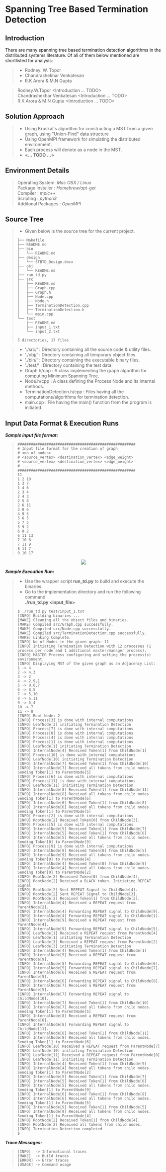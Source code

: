 
# Spanning Tree Based Termination Detection

## Introduction
There are many spanning tree based termination detection algorithms in the distributed systems literature. Of all of them below mentioned are shortlisted for analysis:
>- Rodney. W. Topor
>- Chandrashekhar Venkatesan
>- R.K Arora & M.N Gupta

> Rodney.W.Topor <Introduction ... TODO>  
> Chandrashekhar Venkatesan <Introduction ... TODO>  
> R.K Arora & M.N Gupta <Introduction ... TODO>  

## Solution Approach
>- Using Kruskal's algorithm for constructing a MST from a given graph, using "Union-Find" data structure
>- Using OpenMPI framework for simulating the distributed environment.
>- Each process will denote as a node in the MST.
>- **<... TODO ...\>**

## Environment Details
> Operating System:  _Mac OSX / Linux_  
> Package Installer : _Homebrew/apt-get_  
> Compiler : _mpic++_  
> Scripting : _python3_  
> Additonal Packages : _OpenMPI_  

## Source Tree
>- Given below is the source tree for the current project.
>```
> ├── Makefile
> ├── README.md
> ├── bin
> │   └── README.md
> ├── design
> │   └── STBTD_Design.docx
> ├── obj
> │   └── README.md
> ├── run_td.py
> ├── src
> │   ├── README.md
> │   ├── Graph.cpp
> │   ├── Graph.h
> │   ├── Node.cpp
> │   ├── Node.h
> │   ├── TerminationDetection.cpp
> │   ├── TerminationDetection.h
> │   └── main.cpp
> └── test
>     ├── README.md
>     ├── input_1.txt
>     └── input_2.txt
>
> 5 directories, 17 files
>```

>- './src/' : Directory containing all the source code & utility files.
>- './obj/' : Directory containing all temporary object files.
>- './bin/' : Directory containing the executable binary files.
>- './test/' : Directory containing the test data
>- Graph.h/cpp : A class implementing the graph algorithm for computing Minimum Spanning Tree.
>- Node.h/cpp  : A class defining the Process Node and its internal methods.
>- TerminationDetection.h/cpp : Files having all the computations/algorithms for termination detection.
>- main.cpp : File having the main() function from the program is initiated.

## Input Data Format & Execution Runs

**_Sample input file format:_**
>```
> #####################################################
> # Input file format for the creation of graph
> # <no_of_nodes>
> # <source_vertex> <destination_vertex> <edge_weight>
> # <source_vertex> <destination_vertex> <edge_weight>
> # ...
> #####################################################
> 11
> 1 2 10
> 1 3 7
> 1 4 6
> 2 3 4
> 2 4 3
> 2 5 8
> 2 6 11
> 3 8 6
> 4 9 5
> 5 6 5
> 5 7 5
> 5 9 2
> 6 8 2
> 6 11 13
> 7 10 6
> 7 11 9
> 8 11 7
> 9 10 17
>```

<p align="center">
  <img src="./implementation/test/sttd_graph_mst_2.png" />
</p>

**_Sample Execution Run:_**
>- Use the wrapper script **run_td.py** to build and execute the binaries.
>- Go to the implementation directory and run the following command  
> **./run_td.py <input_file\>**
>
>```
> $ ./run_td.py test/input_1.txt
> [INFO] Building binaries ...
> [MAKE] Cleaning all the object files and binaries.
> [MAKE] Compiled src/Graph.cpp successfully.
> [MAKE] Compiled src/Node.cpp successfully.
> [MAKE] Compiled src/TerminationDetection.cpp successfully.
> [MAKE] Linking Complete.
> [INFO] No of Nodes in the given graph: 11
> [INFO] Initiating Termination Detection with 12 processes (1 process per node and 1 additional master/manager process).
> [INFO] MASTER Process configuring and setting the process(s) environment
> [INFO] Displaying MST of the given graph as an Adjacency List:
> 1 -> 4
> 2 -> 4,3
> 3 -> 2
> 4 -> 2,9,1
> 5 -> 9,6,7
> 6 -> 8,5
> 7 -> 5,10
> 8 -> 6,11
> 9 -> 5,4
> 10 -> 7
> 11 -> 8
> [INFO] Root Node: 2
> [INFO] Process[3] is done with internal computations
> [INFO] LeafNode[3] initiating Termination Detection
> [INFO] Process[7] is done with internal computations
> [INFO] Process[8] is done with internal computations
> [INFO] Process[4] is done with internal computations
> [INFO] Process[1] is done with internal computations
> [INFO] LeafNode[1] initiating Termination Detection
> [INFO] InternalNode[4] Received Token[1] from ChildNode[1]
> [INFO] Process[10] is done with internal computations
> [INFO] LeafNode[10] initiating Termination Detection
> [INFO] InternalNode[7] Received Token[1] from ChildNode[10]
> [INFO] InternalNode[7] Received all tokens from child nodes. Sending Token[1] to ParentNode[5]
> [INFO] Process[6] is done with internal computations
> [INFO] Process[11] is done with internal computations
> [INFO] LeafNode[11] initiating Termination Detection
> [INFO] InternalNode[8] Received Token[1] from ChildNode[11]
> [INFO] InternalNode[8] Received all tokens from child nodes. Sending Token[1] to ParentNode[6]
> [INFO] InternalNode[6] Received Token[1] from ChildNode[8]
> [INFO] InternalNode[6] Received all tokens from child nodes. Sending Token[1] to ParentNode[5]
> [INFO] Process[2] is done with internal computations
> [INFO] RootNode[2] Received Token[0] from ChildNode[3].
> [INFO] Process[5] is done with internal computations
> [INFO] InternalNode[5] Received Token[1] from ChildNode[7]
> [INFO] InternalNode[5] Received Token[1] from ChildNode[6]
> [INFO] InternalNode[5] Received all tokens from child nodes. Sending Token[0] to ParentNode[9]
> [INFO] Process[9] is done with internal computations
> [INFO] InternalNode[9] Received Token[0] from ChildNode[5]
> [INFO] InternalNode[9] Received all tokens from child nodes. Sending Token[0] to ParentNode[4]
> [INFO] InternalNode[4] Received Token[0] from ChildNode[9]
> [INFO] InternalNode[4] Received all tokens from child nodes. Sending Token[0] to ParentNode[2]
> [INFO] RootNode[2] Received Token[0] from ChildNode[4].
> [INFO] RootNode[2] Received a BLACK token. Initiating REPEAT Signal
> [INFO] RootNode[2] Sent REPEAT Signal to ChildNode[4].
> [INFO] RootNode[2] Sent REPEAT Signal to ChildNode[3].
> [INFO] RootNode[2] Received Token[1] from ChildNode[3].
> [INFO] InternalNode[4] Received a REPEAT request from ParentNode[2].
> [INFO] InternalNode[4] Forwarding REPEAT signal to ChildNode[9].
> [INFO] InternalNode[4] Forwarding REPEAT signal to ChildNode[1].
> [INFO] InternalNode[9] Received a REPEAT request from ParentNode[4].
> [INFO] InternalNode[9] Forwarding REPEAT signal to ChildNode[5].
> [INFO] LeafNode[1] Received a REPEAT request from ParentNode[4]
> [INFO] LeafNode[1] initiating Termination Detection
> [INFO] LeafNode[3] Received a REPEAT request from ParentNode[2]
> [INFO] LeafNode[3] initiating Termination Detection
> [INFO] InternalNode[4] Received Token[1] from ChildNode[1]
> [INFO] InternalNode[5] Received a REPEAT request from ParentNode[9].
> [INFO] InternalNode[5] Forwarding REPEAT signal to ChildNode[6].
> [INFO] InternalNode[5] Forwarding REPEAT signal to ChildNode[7].
> [INFO] InternalNode[6] Received a REPEAT request from ParentNode[5].
> [INFO] InternalNode[6] Forwarding REPEAT signal to ChildNode[8].
> [INFO] InternalNode[7] Received a REPEAT request from ParentNode[5].
> [INFO] InternalNode[7] Forwarding REPEAT signal to ChildNode[10].
> [INFO] InternalNode[7] Received Token[1] from ChildNode[10]
> [INFO] InternalNode[7] Received all tokens from child nodes. Sending Token[1] to ParentNode[5]
> [INFO] InternalNode[8] Received a REPEAT request from ParentNode[6].
> [INFO] InternalNode[8] Forwarding REPEAT signal to ChildNode[11].
> [INFO] InternalNode[8] Received Token[1] from ChildNode[11]
> [INFO] InternalNode[8] Received all tokens from child nodes. Sending Token[1] to ParentNode[6]
> [INFO] LeafNode[10] Received a REPEAT request from ParentNode[7]
> [INFO] LeafNode[10] initiating Termination Detection
> [INFO] LeafNode[11] Received a REPEAT request from ParentNode[8]
> [INFO] LeafNode[11] initiating Termination Detection
> [INFO] InternalNode[4] Received Token[1] from ChildNode[9]
> [INFO] InternalNode[4] Received all tokens from child nodes. Sending Token[1] to ParentNode[2]
> [INFO] InternalNode[5] Received Token[1] from ChildNode[7]
> [INFO] InternalNode[5] Received Token[1] from ChildNode[6]
> [INFO] InternalNode[5] Received all tokens from child nodes. Sending Token[1] to ParentNode[9]
> [INFO] InternalNode[6] Received Token[1] from ChildNode[8]
> [INFO] InternalNode[6] Received all tokens from child nodes. Sending Token[1] to ParentNode[5]
> [INFO] InternalNode[9] Received Token[1] from ChildNode[5]
> [INFO] InternalNode[9] Received all tokens from child nodes. Sending Token[1] to ParentNode[4]
> [INFO] RootNode[2] Received Token[1] from ChildNode[4].
> [INFO] RootNode[2] Received all tokens from child nodes.
> [INFO] Termination Detection completed
> $
>```

**_Trace Messages:_**
>```
> [INFO]  -> Informational traces
> [MAKE]  -> Build traces
> [ERROR] -> Error traces
> [USAGE] -> Command usage
>```
